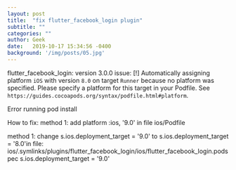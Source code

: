 ```yaml
---
layout: post
title:  "fix flutter_facebook_login plugin"
subtitle: ""
categories: ""
author: Geek
date:   2019-10-17 15:34:56 -0400
background: '/img/posts/05.jpg'
---
```


flutter_facebook_login: version 3.0.0
issue:
    [!] Automatically assigning platform `iOS` with version `8.0` on target `Runner` because no platform was specified. Please specify a platform for this target in your Podfile. See `https://guides.cocoapods.org/syntax/podfile.html#platform`.


Error running pod install

How to fix:
method 1:
add platform :ios, '9.0' in file ios/Podfile

method 1:
change s.ios.deployment_target = '9.0' to s.ios.deployment_target = '8.0'in file: ios/.symlinks/plugins/flutter_facebook_login/ios/flutter_facebook_login.podspec
s.ios.deployment_target = '9.0'
